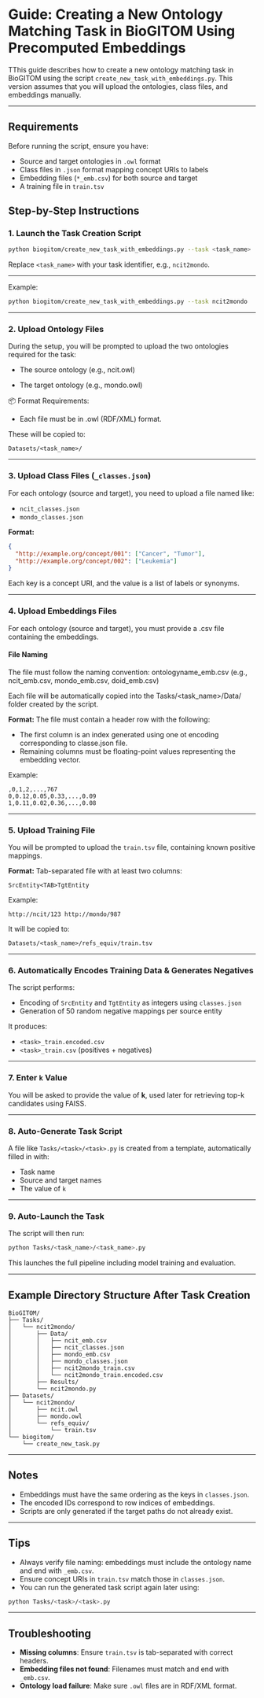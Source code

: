 
# Guide: Creating a New Ontology Matching Task in BioGITOM Using Precomputed Embeddings

TThis guide describes how to create a new ontology matching task in BioGITOM using the script `create_new_task_with_embeddings.py`. This version assumes that you will upload the ontologies, class files, and embeddings manually.

---

## Requirements

Before running the script, ensure you have:

* Source and target ontologies in `.owl` format
* Class files in `.json` format mapping concept URIs to labels
* Embedding files (`*_emb.csv`) for both source and target
* A training file in `train.tsv` 

## Step-by-Step Instructions

### 1. Launch the Task Creation Script

```bash
python biogitom/create_new_task_with_embeddings.py --task <task_name>
```
Replace `<task_name>` with your task identifier, e.g., `ncit2mondo`.

---
Example:

```bash
python biogitom/create_new_task_with_embeddings.py --task ncit2mondo
```

---

### 2. Upload Ontology Files
During the setup, you will be prompted to upload the two ontologies required for the task:

- The source ontology (e.g., ncit.owl)

- The target ontology (e.g., mondo.owl)

📦 Format Requirements:

- Each file must be in .owl (RDF/XML) format.


These will be copied to:

```
Datasets/<task_name>/
```

---

### 3. Upload Class Files (`_classes.json`)
For each ontology (source and target), you need to upload a file named like:
- `ncit_classes.json`
- `mondo_classes.json`

**Format:**
```json
{
  "http://example.org/concept/001": ["Cancer", "Tumor"],
  "http://example.org/concept/002": ["Leukemia"]
}
```
Each key is a concept URI, and the value is a list of labels or synonyms.

---

### 4. Upload Embeddings Files
For each ontology (source and target), you must provide a .csv file containing the embeddings.

#### File Naming
The file must follow the naming convention:
ontologyname_emb.csv
(e.g., ncit_emb.csv, mondo_emb.csv, doid_emb.csv)

Each file will be automatically copied into the Tasks/<task_name>/Data/ folder created by the script.


**Format:**
The file must contain a header row with the following:
- The first column is an index generated using one ot encoding corresponding to classe.json file.
- Remaining columns must be floating-point values representing the embedding vector.

Example:
```csv
,0,1,2,...,767
0,0.12,0.05,0.33,...,0.09
1,0.11,0.02,0.36,...,0.08
```

---

### 5. Upload Training File

You will be prompted to upload the `train.tsv` file, containing known positive mappings.

**Format:** Tab-separated file with at least two columns:
```
SrcEntity<TAB>TgtEntity
```
Example:
```
http://ncit/123	http://mondo/987
```

It will be copied to:

```
Datasets/<task_name>/refs_equiv/train.tsv
```

---

### 6. Automatically Encodes Training Data & Generates Negatives

The script performs:

* Encoding of `SrcEntity` and `TgtEntity` as integers using `classes.json`
* Generation of 50 random negative mappings per source entity

It produces:

* `<task>_train.encoded.csv`
* `<task>_train.csv` (positives + negatives)

---

### 7. Enter `k` Value
You will be asked to provide the value of **k**, used later for retrieving top-k candidates using FAISS.

---

### 8. Auto-Generate Task Script

A file like `Tasks/<task>/<task>.py` is created from a template, automatically filled in with:
- Task name
- Source and target names
- The value of `k`

---

### 9. Auto-Launch the Task

The script will then run:

```bash
python Tasks/<task_name>/<task_name>.py
```

This launches the full pipeline including model training and evaluation.

---

## Example Directory Structure After Task Creation
```
BioGITOM/
├── Tasks/
│   └── ncit2mondo/
│       ├── Data/
│       │   ├── ncit_emb.csv
│       │   ├── ncit_classes.json
│       │   ├── mondo_emb.csv
│       │   ├── mondo_classes.json
│       │   ├── ncit2mondo_train.csv
│       │   └── ncit2mondo_train.encoded.csv
│       ├── Results/
│       └── ncit2mondo.py
├── Datasets/
│   └── ncit2mondo/
│       ├── ncit.owl
│       ├── mondo.owl
│       └── refs_equiv/
│           └── train.tsv
└── biogitom/
    └── create_new_task.py
```

---

## Notes

* Embeddings must have the same ordering as the keys in `classes.json`.
* The encoded IDs correspond to row indices of embeddings.
* Scripts are only generated if the target paths do not already exist.

---

## Tips
- Always verify file naming: embeddings must include the ontology name and end with `_emb.csv`.
- Ensure concept URIs in `train.tsv` match those in `classes.json`.
- You can run the generated task script again later using:

```bash
python Tasks/<task>/<task>.py
```

---

## Troubleshooting

* **Missing columns**: Ensure `train.tsv` is tab-separated with correct headers.
* **Embedding files not found**: Filenames must match and end with `_emb.csv`.
* **Ontology load failure**: Make sure `.owl` files are in RDF/XML format.

